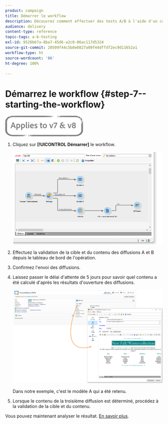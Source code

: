 ```yaml
---
product: campaign
title: Démarrer le workflow
description: Découvrez comment effectuer des tests A/B à l'aide d'un cas pratique spécifique.
audience: delivery
content-type: reference
topic-tags: a-b-testing
exl-id: 9528b67a-8ba7-45d6-a2c0-06ac117d5324
source-git-commit: 20509f44c5b8e0827a09f44dffdf2ec9d11652a1
workflow-type: ht
source-wordcount: '86'
ht-degree: 100%

---
```


# Démarrez le workflow {#step-7--starting-the-workflow}

![](../../assets/common.svg)

1. Cliquez sur **[!UICONTROL Démarrer]** le workflow.

   ![](assets/use_case_abtesting_startwkfl_001.png)

1. Effectuez la validation de la cible et du contenu des diffusions A et B depuis le tableau de bord de l&#39;opération.
1. Confirmez l&#39;envoi des diffusions.
1. Laissez passer le délai d&#39;attente de 5 jours pour savoir quel contenu a été calculé d&#39;après les résultats d&#39;ouverture des diffusions.

   ![](assets/use_case_abtesting_startwkfl_002.png)

   Dans notre exemple, c&#39;est le modèle A qui a été retenu.

1. Lorsque le contenu de la troisième diffusion est déterminé, procédez à la validation de la cible et du contenu.

Vous pouvez maintenant analyser le résultat. [En savoir plus](a-b-testing-uc-analyzing.md).
